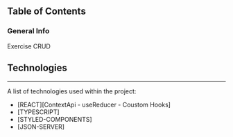 ## Table of Contents
<a name="general-info"></a>
### General Info
Exercise CRUD

## Technologies
***
A list of technologies used within the project:
* [REACT][ContextApi - useReducer - Coustom Hooks]
* [TYPESCRIPT]
* [STYLED-COMPONENTS]
* [JSON-SERVER]
